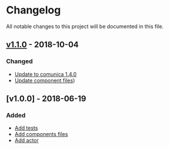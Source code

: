# Changelog
All notable changes to this project will be documented in this file.

<a name="v1.1.0"></a>
## [v1.1.0](https://github.com/rdfostrich/comunica-actor-rdf-resolve-quad-pattern-ostrich/compare/v1.0.0...v1.1.0) - 2018-10-04

### Changed
* [Update to comunica 1.4.0](https://github.com/rdfostrich/comunica-actor-rdf-resolve-quad-pattern-ostrich/commit/a60ebea3a06e496bb22e21f85f8c38766c8e36c1)
* [Update component files](https://github.com/rdfostrich/comunica-actor-rdf-resolve-quad-pattern-ostrich/commit/c7a825c98d9b549a752dec66dbc6c6567f5ef580))

<a name="v1.0.0"></a>
## [v1.0.0] - 2018-06-19

### Added
* [Add tests](https://github.com/rdfostrich/comunica-actor-rdf-resolve-quad-pattern-ostrich/commit/4f2e957864aab6b5e8c04365534d7f1a2fa9ad71)
* [Add components files](https://github.com/rdfostrich/comunica-actor-rdf-resolve-quad-pattern-ostrich/commit/61e30504e2f2453f65550d6ef0fdcf04234e0939)
* [Add actor](https://github.com/rdfostrich/comunica-actor-rdf-resolve-quad-pattern-ostrich/commit/f38615dbb5989a362b7a1c4d0c1565652a24668f)
